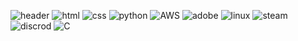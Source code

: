 ![header](https://capsule-render.vercel.app/api?type=wave&color=auto&height=300&section=header&text=Sweet%20Love&fontSize=90)
![html](https://img.shields.io/badge/html5-%23E34F26.svg?style=for-the-badge&logo=html5&logoColor=white)   ![css](https://img.shields.io/badge/css3-%231572B6.svg?style=for-the-badge&logo=css3&logoColor=white) ![python](https://img.shields.io/badge/python-%2314354C.svg?style=for-the-badge&logo=python&logoColor=white) ![AWS](https://img.shields.io/badge/AWS-%23FF9900.svg?style=for-the-badge&logo=amazon-aws&logoColor=white) ![adobe](https://img.shields.io/badge/adobe-%23FF0000.svg?style=for-the-badge&logo=adobe&logoColor=white) ![linux](https://img.shields.io/badge/Linux-FCC624?style=for-the-badge&logo=linux&logoColor=black) ![steam](https://img.shields.io/badge/steam-%23000000.svg?style=for-the-badge&logo=steam&logoColor=white) ![discrod](https://img.shields.io/badge/%3CServer%3E-%237289DA.svg?style=for-the-badge&logo=discord&logoColor=white) ![C](https://img.shields.io/badge/c-%2300599C.svg?style=for-the-badge&logo=c&logoColor=white)


